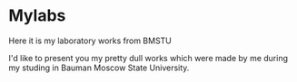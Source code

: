 # Mylabs
Here it is my laboratory works from BMSTU

I'd like to present you my pretty dull works which were made by me during my studing in Bauman Moscow State University.
